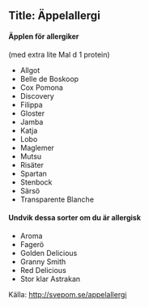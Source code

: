 Title: Äppelallergi
---

#### Äpplen för allergiker 

(med extra lite Mal d 1 protein)

* Allgot
* Belle de Boskoop
* Cox Pomona
* Discovery
* Filippa
* Gloster
* Jamba
* Katja
* Lobo
* Maglemer
* Mutsu
* Risäter
* Spartan
* Stenbock
* Särsö
* Transparente Blanche

#### Undvik dessa sorter om du är allergisk

* Aroma
* Fagerö
* Golden Delicious
* Granny Smith
* Red Delicious
* Stor klar Astrakan


Källa: http://svepom.se/appelallergi